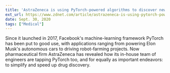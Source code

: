 ```yaml
---
title: 'AstraZeneca is using PyTorch-powered algorithms to discover new drugs'
ext_url: https://www.zdnet.com/article/astrazeneca-is-using-pytorch-powered-algorithms-to-discover-new-drugs/
date: Sept. 30, 2020
tags: ["Medical"]
---
```

Since it launched in 2017, Facebook's machine-learning framework PyTorch has been put to good use, with applications ranging from powering Elon Musk's autonomous cars to driving robot-farming projects. Now pharmaceutical firm AstraZeneca has revealed how its in-house team of engineers are tapping PyTorch too, and for equally as important endeavors: to simplify and speed up drug discovery. 